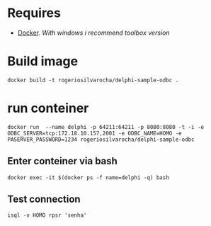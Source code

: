 # Requires
- [Docker](https://docs.docker.com/install/). *With windows i recommend toolbox version*

# Build image
```docker build -t rogeriosilvarocha/delphi-sample-odbc .```

# run conteiner
```docker run  --name delphi -p 64211:64211 -p 8080:8080 -t -i -e ODBC_SERVER=tcp:172.18.10.157,2001 -e ODBC_NAME=HOMO -e PASERVER_PASSWORD=1234 rogeriosilvarocha/delphi-sample-odbc```


## Enter conteiner via bash
```docker exec -it $(docker ps -f name=delphi -q) bash```

## Test connection
```isql -v HOMO rpsr 'senha'```
